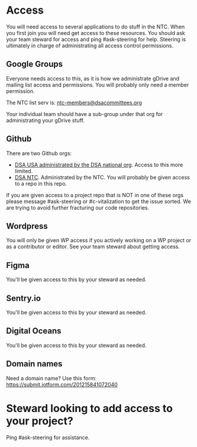 # Access

You will need access to several applications to do stuff in the NTC. When you first join you will need get access to these resources. You should ask your team steward for access and ping #ask-steering for help. Steering is ultimately in charge of administrating all access control permissions.

## Google Groups
Everyone needs access to this, as it is how we administrate gDrive and mailing list access and permissions. You will probably only need a member permission.

The NTC list serv is: ntc-members@dsacommittees.org

Your individual team should have a sub-group under that org for administrating your gDrive stuff.

## Github
There are two Github orgs:
- [DSA USA administrated by the DSA national org](https://github.com/dsausa). Access to this more limited.
- [DSA NTC](https://github.com/dsa-ntc). Administrated by the NTC. You will probably be given access to a repo in this repo.

If you are given access to a project repo that is NOT in one of these orgs please message #ask-steering or #c-vitalization to get the issue sorted. We are trying to avoid further fracturing our code repositories.

## Wordpress
You will only be given WP access if you actively working on a WP project or as a contributor or editor. See your team steward about getting access.

## Figma
You'll be given access to this by your steward as needed.

## Sentry.io
You'll be given access to this by your steward as needed.

## Digital Oceans
You'll be given access to this by your steward as needed.

##  Domain names
Need a domain name? Use this form: https://submit.jotform.com/201215841072040


# Steward looking to add access to your project?
Ping #ask-steering for assistance.